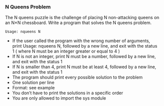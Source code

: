 ### N Queens Problem

The N queens puzzle is the challenge of placing N non-attacking queens on an N×N chessboard. Write a program that solves the N queens problem.

`Usage: nqueens N`

- If the user called the program with the wrong number of arguments, print Usage: nqueens N, followed by a new line, and exit with the status 1
  ( where N must be an integer greater or equal to 4 )
- If N is not an integer, print N must be a number, followed by a new line, and exit with the status 1
- If N is smaller than 4, print N must be at least 4, followed by a new line, and exit with the status 1
- The program should print every possible solution to the problem
- One solution per line
- Format: see example
- You don’t have to print the solutions in a specific order
- You are only allowed to import the sys module
